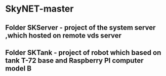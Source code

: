 # SkyNET-master
## Folder SKServer - project of the system server ,which  hosted on remote vds server
## Folder SKTank - project of robot which based on tank T-72 base and Raspberry PI computer model B
